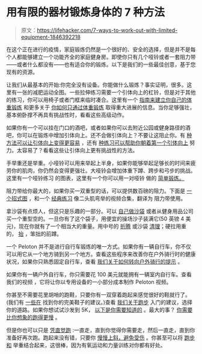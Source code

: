 # 用有限的器材锻炼身体的 7 种方法

> 原文：<https://lifehacker.com/7-ways-to-work-out-with-limited-equipment-1846392218>

在这个正在进行的疫情，家庭锻炼仍然是一个很好的、安全的选择，但是并不是每个人都能够建立一个功能齐全的家庭健身房。即使你只有几个哑铃或者一套阻力带——或者什么都没有——也有适合你的锻炼。以下是我们的一些最佳创意，基于您现有的资源。

让我们从最基本的开始:你完全没有设备。你能做什么锻炼？事实证明，很多。这里有一张的减肥运动全图。一些拉伸练习需要一个引体向上的杠铃，但是对于其他的练习，你可以用椅子或者门框来临时凑合。这里有一个 [指南来建立你自己的体重锻炼](https://vitals.lifehacker.com/everything-you-need-to-build-your-own-bodyweight-workou-1770226539) 和更多关于 [你如何只通过体重锻炼](https://vitals.lifehacker.com/how-i-went-from-weight-lifting-to-bodyweight-exercises-1747454329) 取得重大进展的信息。当你足够强壮，基本俯卧撑不再具有挑战性时，看看这些高级动作。

如果你有一个可以挂在门口的酒吧，或者如果你可以去附近公园或健身路径的酒吧，你可以在锻炼中增加引体向上。还不会做引体向上？不要让这阻止你。有 [种方法可以让引体向上变得更容易](https://vitals.lifehacker.com/all-the-ways-to-make-pull-ups-easier-1821906936) ，还有 [种练习可以帮助你朝着第一个引体向上](https://vitals.lifehacker.com/two-weeks-of-this-workout-brought-me-within-inches-of-a-1794336550) 努力。太容易了？看看这些让引体向上更有挑战性的方法。

手举重还是举重。小哑铃可以用来举起上半身，如果你能够举起足够长的时间来疲劳你的肌肉，你仍然会变得更强壮。大哑铃会增加体重下蹲、跨步和弓步的挑战。这里有一个哑铃练习 的图表，这里有一个你可以用一对哑铃 做的 [简单锻炼。](https://lifehacker.com/do-this-dumbbell-workout-from-home-1842490289)



阻力带给你最大的，如果你买一双重型的话，可以提供数百磅的阻力。下面是 [一个招式图](https://vitals.lifehacker.com/this-exercise-chart-is-full-of-travel-friendly-resista-1784267047) ，和一个 [经典练习](https://vitals.lifehacker.com/use-resistance-bands-for-travel-friendly-workouts-1758183618) 像二头肌弯举的视频合集，翻译为 阻力带使用。

拿沙袋有点烦人，但这只是乐趣的一部分。可以 [自己做沙袋](https://vitals.lifehacker.com/how-to-build-the-best-weightlifting-sandbag-1830076035) 或者从健身用品公司买一个重型空的。一旦你有了这个袋子，用便宜的操场沙子装满它(50 英镑 4 美元)，现在你就有了一个相当大的重量。用中号的 [折腾](https://vitals.lifehacker.com/learn-the-sandbag-toss-and-chase-for-a-tough-but-fun-wo-1844728916) 或沙袋 [清理](https://vitals.lifehacker.com/our-last-sandbag-exercise-is-the-flippy-sandbag-clean-1844793814)；硬拉用重的， [抬](https://lifehacker.com/lets-do-some-sandbag-carries-1844793629) ，笨拙的前蹲。

一个 Peloton 并不是进行自行车锻炼的唯一方式。如果你有一辆自行车，你不仅可以用它从一个地方骑到另一个地方。查看这些程序来改善你在户外骑行时的健康状况，如果你只熟悉固定自行车，查看 [我们关于如何转向户外骑行的提示](https://lifehacker.com/how-to-ride-a-bike-outdoors-if-youve-only-ever-done-ind-1838092872) 。

如果你有一辆户外自行车，你只需要花 100 美元就能拥有一辆室内自行车。查看我们的视频 ，它将让你以专用设备的一小部分成本制作 Peloton 视频。

你甚至不需要花里胡哨的跑鞋，只要你有一双穿着跑起来感觉很好的鞋就行了。(我们有 [一些在](https://vitals.lifehacker.com/how-to-get-fitted-for-running-shoes-without-leaving-you-1843110073) 找到你的完美鞋子的建议。)查看 [我们关于跑步](https://lifehacker.com/everything-you-need-to-know-to-start-running-1787655831) 入门的建议，选择你的道路。如果你想试试沙发到 5K， [以下是你需要知道的](https://vitals.lifehacker.com/all-the-questions-youll-have-when-you-start-couch-to-5k-1830857969) 。最大的事？ [你需要比你想象的跑得更慢](https://vitals.lifehacker.com/you-need-to-run-slower-1844984642) 。

但是你也可以只是 [凭直觉跑](https://lifehacker.com/try-intuitive-running-to-exercise-without-overthinking-1845749324) :一直走，直到你觉得你需要走，然后一直走，直到你准备好再次跑。跑起来没有错，只要你 [慢慢上斜，避免受伤](https://vitals.lifehacker.com/how-to-avoid-injuries-as-a-beginning-runner-1833906254) 。你甚至可以将 [跑步和](https://vitals.lifehacker.com/how-to-combine-lifting-and-running-1844162781) 举重结合起来，这很棒，因为有氧运动和力量训练对你都有好处。